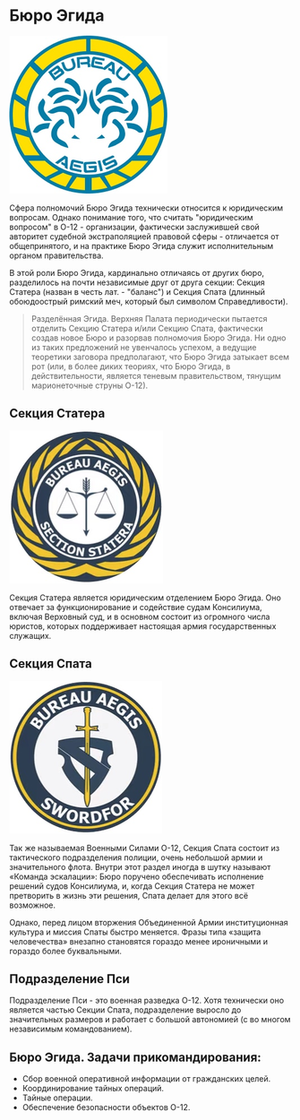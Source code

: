 # Бюро Эгида

![](aegis.jpg)

Сфера полномочий Бюро Эгида технически относится к юридическим вопросам. Однако понимание того, что считать "юридическим вопросом" в О-12 - организации, фактически заслужившей свой авторитет судебной экстраполяцией правовой сферы - отличается от общепринятого, и на практике Бюро Эгида служит исполнительным органом правительства.

В этой роли Бюро Эгида, кардинально отличаясь от других бюро, разделилось на почти независимые друг от друга секции: Секция Статера (назван в честь лат. - "баланс") и Секция Спата (длинный обоюдоострый римский меч, который был символом Справедливости).


> Разделённая Эгида.
> Верхняя Палата периодически пытается отделить Секцию Статера и/или Секцию Спата, фактически создав новое Бюро и разорвав полномочия Бюро Эгида. Ни одно из таких предложений не увенчалось успехом, а ведущие теоретики заговора предполагают, что Бюро Эгида затыкает всем рот (или, в более диких теориях, что Бюро Эгида, в действительности, является теневым правительством, тянущим марионеточные струны О-12).

## Секция Статера

![](statera.jpg)

Секция Статера является юридическим отделением Бюро Эгида. Оно отвечает за функционирование и содействие судам Консилиума, включая Верховный суд, и в основном состоит из огромного числа юристов, которых поддерживает настоящая армия государственных служащих.

## Секция Спата

![](spata.jpg)

Так же называемая Военными Силами О-12, Секция Спата состоит из тактического подразделения полиции, очень небольшой армии и значительного флота. Внутри этот раздел иногда в шутку называют «Команда эскалации»: Бюро поручено обеспечивать исполнение решений судов Консилиума, и, когда Секция Статера не может претворить в жизнь эти решения, Спата делает для этого всё возможное.

Однако, перед лицом вторжения Объединенной Армии институционная культура и миссия Спаты быстро меняется. Фразы типа «защита человечества» внезапно становятся гораздо менее ироничными и гораздо более буквальными.

## Подразделение Пси

Подразделение Пси - это военная разведка О-12. Хотя технически оно является частью Секции Спата, подразделение выросло до значительных размеров и работает с большой автономией (с во многом независимым командованием).

## Бюро Эгида. Задачи прикомандирования:

* Сбор военной оперативной информации от гражданских целей.
* Координирование тайных операций.
* Тайные операции.
* Обеспечение безопасности объектов О-12.
